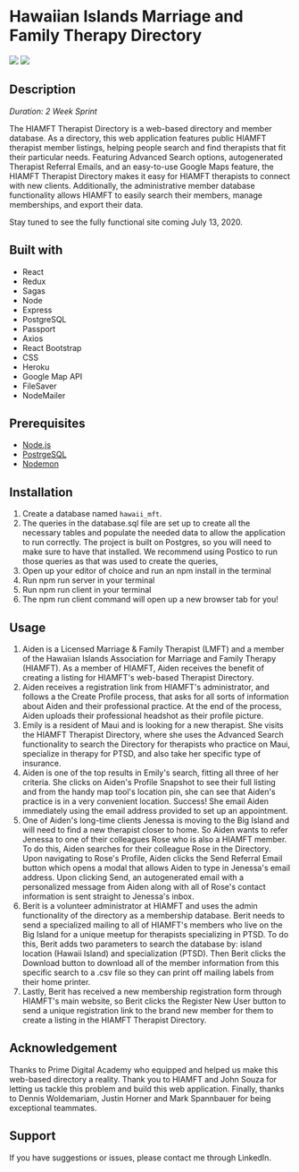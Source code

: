 # Hawaiian Islands Marriage and Family Therapy Directory

![](public/SearchBar.png)
![](public/ProfileView.png)


## Description 

_Duration: 2 Week Sprint_

The HIAMFT Therapist Directory is a web-based directory and member database. As a directory, this web application features public HIAMFT therapist member listings, helping people search and find therapists that fit their particular needs. Featuring Advanced Search options, autogenerated Therapist Referral Emails, and an easy-to-use Google Maps feature, the HIAMFT Therapist Directory makes it easy for HIAMFT therapists to connect with new clients. Additionally, the administrative member database functionality allows HIAMFT to easily search their members, manage memberships, and export their data. 
 
Stay tuned to see the fully functional site coming July 13, 2020.

## Built with

- React
- Redux
- Sagas
- Node
- Express
- PostgreSQL
- Passport
- Axios
- React Bootstrap
- CSS
- Heroku
- Google Map API 
- FileSaver 
- NodeMailer

## Prerequisites

- [Node.js](https://nodejs.org/en/)
- [PostrgeSQL](https://www.postgresql.org/)
- [Nodemon](https://nodemon.io/)

## Installation 

1. Create a database named `hawaii_mft`.
2. The queries in the database.sql file are set up to create all the necessary tables and populate the needed data to allow the application to run correctly. The project is built on Postgres, so you will need to make sure to have that installed. We recommend using Postico to run those queries as that was used to create the queries,
3. Open up your editor of choice and run an npm install in the terminal
4. Run npm run server in your terminal
5. Run npm run client in your terminal
6. The npm run client command will open up a new browser tab for you!


## Usage
1. Aiden is a Licensed Marriage & Family Therapist (LMFT) and a member of the Hawaiian Islands Association for Marriage and Family Therapy (HIAMFT). As a member of HIAMFT, Aiden receives the benefit of creating a listing for HIAMFT's web-based Therapist Directory. 
2. Aiden receives a registration link from HIAMFT's administrator, and follows a the Create Profile process, that asks for all sorts of information about Aiden and their professional practice. At the end of the process, Aiden uploads their professional headshot as their profile picture.
3. Emily is a resident of Maui and is looking for a new therapist. She visits the HIAMFT Therapist Directory, where she uses the Advanced Search functionality to search the Directory for therapists who practice on Maui, specialize in therapy for PTSD, and also take her specific type of insurance. 
4. Aiden is one of the top results in Emily's search, fitting all three of her criteria. She clicks on Aiden's Profile Snapshot to see their full listing and from the handy map tool's location pin, she can see that Aiden's practice is in a very convenient location. Success! She email Aiden immediately using the email address provided to set up an appointment. 
5. One of Aiden's long-time clients Jenessa is moving to the Big Island and will need to find a new therapist closer to home. So Aiden wants to refer Jenessa to one of their colleagues Rose who is also a HIAMFT member. To do this, Aiden searches for their colleague Rose in the Directory. Upon navigating to Rose's Profile, Aiden clicks the Send Referral Email button which opens a modal that allows Aiden to type in Jenessa's email address. Upon clicking Send, an autogenerated email with a personalized message from Aiden along with all of Rose's contact information is sent straight to Jenessa's inbox. 
6. Berit is a volunteer administrator at HIAMFT and uses the admin functionality of the directory as a membership database. Berit needs to send a specialized mailing to all of HIAMFT's members who live on the Big Island for a unique meetup for therapists specializing in PTSD. To do this, Berit adds two parameters to search the database by: island location (Hawaii Island) and specialization (PTSD). Then Berit clicks the Download button to download all of the member information from this specific search to a .csv file so they can print off mailing labels from their home printer.
7. Lastly, Berit has received a new membership registration form through HIAMFT's main website, so Berit clicks the Register New User button to send a unique registration link to the brand new member for them to create a listing in the HIAMFT Therapist Directory. 

## Acknowledgement

Thanks to Prime Digital Academy who equipped and helped us make this web-based directory a reality. Thank you to HIAMFT and John Souza for letting us tackle this problem and build this web application. Finally, thanks to Dennis Woldemariam, Justin Horner and Mark Spannbauer for being exceptional teammates.

## Support

If you have suggestions or issues, please contact me through LinkedIn.




